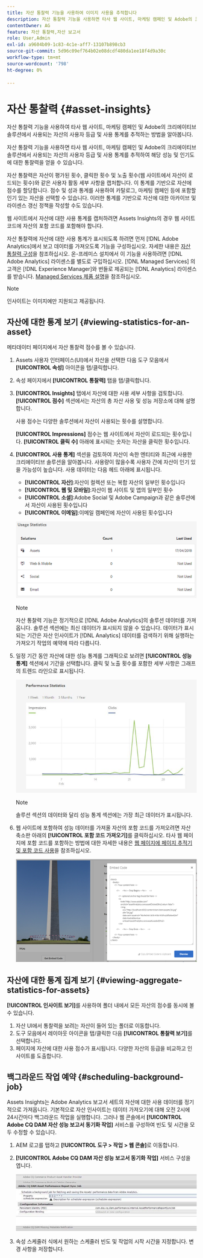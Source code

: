 ```yaml
---
title: 자산 통찰력 기능을 사용하여 이미지 사용을 추적합니다
description: 자산 통찰력 기능을 사용하면 타사 웹 사이트, 마케팅 캠페인 및 Adobe의 크리에이티브 솔루션에서 사용되는 이미지의 사용자 등급 및 사용 통계를 추적할 수 있습니다.
contentOwner: AG
feature: 자산 통찰력,자산 보고서
role: User,Admin
exl-id: a9604b09-1c83-4c1e-aff7-13107b898cb3
source-git-commit: 5d96c09ef764b02e08dcdf480da1ee18f4d9a30c
workflow-type: tm+mt
source-wordcount: '798'
ht-degree: 0%

---
```


# 자산 통찰력 {#asset-insights}

자산 통찰력 기능을 사용하여 타사 웹 사이트, 마케팅 캠페인 및 Adobe의 크리에이티브 솔루션에서 사용되는 자산의 사용자 등급 및 사용 통계를 추적하는 방법을 알아봅니다.

자산 통찰력 기능을 사용하면 타사 웹 사이트, 마케팅 캠페인 및 Adobe의 크리에이티브 솔루션에서 사용되는 자산의 사용자 등급 및 사용 통계를 추적하여 해당 성능 및 인기도에 대한 통찰력을 얻을 수 있습니다.

자산 통찰력은 자산이 평가된 횟수, 클릭한 횟수 및 노출 횟수(웹 사이트에서 자산이 로드되는 횟수)와 같은 사용자 활동 세부 사항을 캡처합니다. 이 통계를 기반으로 자산에 점수를 할당합니다. 점수 및 성과 통계를 사용하여 카탈로그, 마케팅 캠페인 등에 포함할 인기 있는 자산을 선택할 수 있습니다. 이러한 통계를 기반으로 자산에 대한 아카이브 및 라이센스 갱신 정책을 작성할 수도 있습니다.

웹 사이트에서 자산에 대한 사용 통계를 캡처하려면 Assets Insights의 경우 웹 사이트 코드에 자산의 포함 코드를 포함해야 합니다.

자산 통찰력에 자산에 대한 사용 통계가 표시되도록 하려면 먼저 [!DNL Adobe Analytics]에서 보고 데이터를 가져오도록 기능을 구성하십시오. 자세한 내용은 [자산 통찰력 구성](touch-ui-configuring-asset-insights.md)을 참조하십시오. 온-프레미스 설치에서 이 기능을 사용하려면 [!DNL Adobe Analytics] 라이센스를 별도로 구입하십시오. [!DNL Managed Services] 의 고객은 [!DNL Experience Manager]와 번들로 제공되는 [!DNL Analytics] 라이센스를 받습니다. [Managed Services 제품 설명](https://helpx.adobe.com/legal/product-descriptions/adobe-experience-manager-managed-services.html)을 참조하십시오.

>[!NOTE]
>
>인사이트는 이미지에만 지원되고 제공됩니다.

## 자산에 대한 통계 보기 {#viewing-statistics-for-an-asset}

메타데이터 페이지에서 자산 통찰력 점수를 볼 수 있습니다.

1. Assets 사용자 인터페이스(UI)에서 자산을 선택한 다음 도구 모음에서 **[!UICONTROL 속성]** 아이콘을 탭/클릭합니다.
1. 속성 페이지에서 **[!UICONTROL 통찰력]** 탭을 탭/클릭합니다.
1. **[!UICONTROL Insights]** 탭에서 자산에 대한 사용 세부 사항을 검토합니다. **[!UICONTROL 점수]** 섹션에서는 자산의 총 자산 사용 및 성능 저장소에 대해 설명합니다.

   사용 점수는 다양한 솔루션에서 자산이 사용되는 횟수를 설명합니다.

   **[!UICONTROL Impressions]** 점수는 웹 사이트에서 자산이 로드되는 횟수입니다. **[!UICONTROL 클릭 수]** 아래에 표시되는 숫자는 자산을 클릭한 횟수입니다.

1. **[!UICONTROL 사용 통계]** 섹션을 검토하여 자산이 속한 엔티티와 최근에 사용한 크리에이티브 솔루션을 알아봅니다. 사용량이 많을수록 사용자 간에 자산이 인기 있을 가능성이 높습니다. 사용 데이터는 다음 헤드 아래에 표시됩니다.

   * **[!UICONTROL 자산]**:자산이 컬렉션 또는 복합 자산의 일부인 횟수입니다
   * **[!UICONTROL 웹 및 모바일]**:자산이 웹 사이트 및 앱의 일부인 횟수
   * **[!UICONTROL 소셜]**:Adobe Social 및 Adobe Campaign과 같은 솔루션에서 자산이 사용된 횟수입니다
   * **[!UICONTROL 이메일]**:이메일 캠페인에 자산이 사용된 횟수입니다

   ![usage_statistics](assets/usage_statistics.png)

   >[!NOTE]
   >
   >자산 통찰력 기능은 정기적으로 [!DNL Adobe Analytics]의 솔루션 데이터를 가져옵니다. 솔루션 섹션에는 최신 데이터가 표시되지 않을 수 있습니다. 데이터가 표시되는 기간은 자산 인사이트가 [!DNL Analytics] 데이터를 검색하기 위해 실행하는 가져오기 작업의 예약에 따라 다릅니다.

1. 일정 기간 동안 자산에 대한 성능 통계를 그래픽으로 보려면 **[!UICONTROL 성능 통계]** 섹션에서 기간을 선택합니다. 클릭 및 노출 횟수를 포함한 세부 사항은 그래프의 트렌드 라인으로 표시됩니다.

   ![chlimage_1-3](assets/chlimage_1-3.jpeg)

   >[!NOTE]
   >
   >솔루션 섹션의 데이터와 달리 성능 통계 섹션에는 가장 최근 데이터가 표시됩니다.

1. 웹 사이트에 포함하여 성능 데이터를 가져올 자산의 포함 코드를 가져오려면 자산 축소판 아래의 **[!UICONTROL 포함 코드 가져오기]**&#x200B;를 클릭하십시오. 타사 웹 페이지에 포함 코드를 포함하는 방법에 대한 자세한 내용은 [웹 페이지에 페이지 추적기 및 포함 코드 사용](touch-ui-using-page-tracker.md)을 참조하십시오.

   ![chlimage_1-303](assets/chlimage_1-303.png)

## 자산에 대한 통계 집계 보기 {#viewing-aggregate-statistics-for-assets}

**[!UICONTROL 인사이트 보기]**&#x200B;를 사용하여 폴더 내에서 모든 자산의 점수를 동시에 볼 수 있습니다.

1. 자산 UI에서 통찰력을 보려는 자산이 들어 있는 폴더로 이동합니다.
1. 도구 모음에서 레이아웃 아이콘을 탭/클릭한 다음 **[!UICONTROL 통찰력 보기]**&#x200B;를 선택합니다.
1. 페이지에 자산에 대한 사용 점수가 표시됩니다. 다양한 자산의 등급을 비교하고 인사이트를 도출합니다.

## 백그라운드 작업 예약 {#scheduling-background-job}

Assets Insights는 Adobe Analytics 보고서 세트의 자산에 대한 사용 데이터를 정기적으로 가져옵니다. 기본적으로 자산 인사이트는 데이터 가져오기에 대해 오전 2시에 24시간마다 백그라운드 작업을 실행합니다. 그러나 웹 콘솔에서 **[!UICONTROL Adobe CQ DAM 자산 성능 보고서 동기화 작업]** 서비스를 구성하여 빈도 및 시간을 모두 수정할 수 있습니다.

1. AEM 로고를 탭하고 **[!UICONTROL 도구 > 작업 > 웹 콘솔]**&#x200B;로 이동합니다.
1. **[!UICONTROL Adobe CQ DAM 자산 성능 보고서 동기화 작업]** 서비스 구성을 엽니다.

   ![chlimage_1-304](assets/chlimage_1-304.png)

1. 속성 스케줄러 식에서 원하는 스케줄러 빈도 및 작업의 시작 시간을 지정합니다. 변경 사항을 저장합니다.
